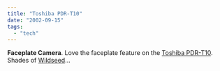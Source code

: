 ```yaml
---
title: "Toshiba PDR-T10"
date: "2002-09-15"
tags: 
  - "tech"
---
```


**Faceplate Camera**. Love the faceplate feature on the [Toshiba PDR-T10](http://www.toshiba.com/taisisd/dsc/products/2millionpixel/pdrt10.html). Shades of [Wildseed](http://www.wildseed.com)...
